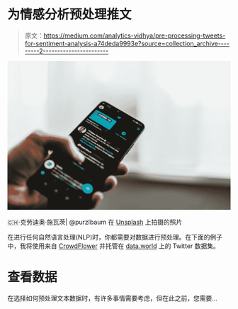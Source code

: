 # 为情感分析预处理推文

> 原文：<https://medium.com/analytics-vidhya/pre-processing-tweets-for-sentiment-analysis-a74deda9993e?source=collection_archive---------2----------------------->

![](img/f93de58ac67320ce8a457aba3339cb10.png)

🇨🇭·克劳迪奥·施瓦茨| @purzlbaum 在 [Unsplash](https://unsplash.com?utm_source=medium&utm_medium=referral) 上拍摄的照片

在进行任何自然语言处理(NLP)时，你都需要对数据进行预处理。在下面的例子中，我将使用来自 [CrowdFlower](https://data.world/crowdflower) 并托管在 [data.world](https://data.world/crowdflower/brands-and-product-emotions) 上的 Twitter 数据集。

# 查看数据

在选择如何预处理文本数据时，有许多事情需要考虑，但在此之前，您需要…